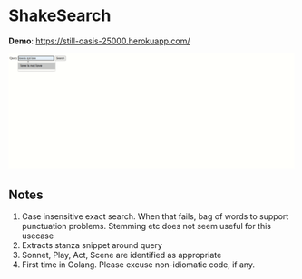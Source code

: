 # ShakeSearch

**Demo**: https://still-oasis-25000.herokuapp.com/

![](./static/demo.gif)

## Notes
1. Case insensitive exact search. When that fails, bag of words to support punctuation problems. Stemming etc does not seem useful for this usecase
2. Extracts stanza snippet around query
3. Sonnet, Play, Act, Scene are identified as appropriate
4. First time in Golang. Please excuse non-idiomatic code, if any.
